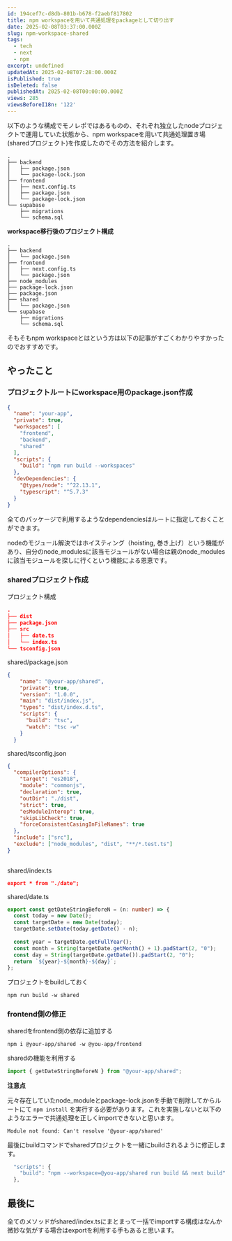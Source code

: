 ```yaml
---
id: 194cef7c-d8db-801b-b678-f2aebf817802
title: npm workspaceを用いて共通処理をpackageとして切り出す
date: 2025-02-08T03:37:00.000Z
slug: npm-workspace-shared
tags:
  - tech
  - next
  - npm
excerpt: undefined
updatedAt: 2025-02-08T07:28:00.000Z
isPublished: true
isDeleted: false
publishedAt: 2025-02-08T00:00:00.000Z
views: 285
viewsBeforeI18n: '122'
---
```

  
以下のような構成でモノレポではあるものの、それぞれ独立したnodeプロジェクトで運用していた状態から、npm workspaceを用いて共通処理置き場(sharedプロジェクト)を作成したのでその方法を紹介します。  
  
  
```text
.  
├── backend  
│   ├── package.json  
│   └── package-lock.json  
├── frontend  
│   ├── next.config.ts  
│   ├── package.json  
│   └── package-lock.json  
└── supabase  
    ├── migrations  
    └── schema.sql  
```  
  
  
**workspace移行後のプロジェクト構成**   
  
  
```text
.  
├── backend  
│   └── package.json  
├── frontend  
│   ├── next.config.ts  
│   └── package.json  
├── node_modules  
├── package-lock.json  
├── package.json  
├── shared  
│   └── package.json  
└── supabase  
    ├── migrations  
    └── schema.sql  
```  
  
  
そもそもnpm workspaceとはという方は以下の記事がすごくわかりやすかったのでおすすめです。  
  
  
<Bookmark href="https://zenn.dev/suin/scraps/20896e54419069" />
  
  
## やったこと   
  
  
### プロジェクトルートにworkspace用のpackage.json作成   
  
  
```json  
{  
  "name": "your-app",  
  "private": true,  
  "workspaces": [  
    "frontend",  
    "backend",  
    "shared"  
  ],  
  "scripts": {  
    "build": "npm run build --workspaces"  
  },  
  "devDependencies": {  
    "@types/node": "^22.13.1",  
    "typescript": "^5.7.3"  
  }  
}  
```  
  
  
全てのパッケージで利用するようなdependenciesはルートに指定しておくことができます。  
  
  
nodeのモジュール解決ではホイスティング（hoisting, 巻き上げ）という機能があり、自分のnode_modulesに該当モジュールがない場合は親のnode_modulesに該当モジュールを探しに行くという機能による恩恵です。  
  
  
### sharedプロジェクト作成  
  
  
プロジェクト構成  
  
  
```json  
.  
├── dist  
├── package.json  
├── src  
│   ├── date.ts  
│   └── index.ts  
└── tsconfig.json  
```  
  
  
shared/package.json  
  
  
```json  
{  
    "name": "@your-app/shared",  
    "private": true,  
    "version": "1.0.0",  
    "main": "dist/index.js",  
    "types": "dist/index.d.ts",  
    "scripts": {  
      "build": "tsc",  
      "watch": "tsc -w"  
    }  
  }  
```  
  
  
shared/tsconfig.json  
  
  
```json  
{  
  "compilerOptions": {  
    "target": "es2018",  
    "module": "commonjs",  
    "declaration": true,  
    "outDir": "./dist",  
    "strict": true,  
    "esModuleInterop": true,  
    "skipLibCheck": true,  
    "forceConsistentCasingInFileNames": true  
  },  
  "include": ["src"],  
  "exclude": ["node_modules", "dist", "**/*.test.ts"]  
}  
  
```  
  
  
shared/index.ts  
  
  
```json  
export * from "./date";  
```  
  
  
shared/date.ts  
  
  
```typescript  
export const getDateStringBeforeN = (n: number) => {  
  const today = new Date();  
  const targetDate = new Date(today);  
  targetDate.setDate(today.getDate() - n);  
  
  const year = targetDate.getFullYear();  
  const month = String(targetDate.getMonth() + 1).padStart(2, "0");  
  const day = String(targetDate.getDate()).padStart(2, "0");  
  return `${year}-${month}-${day}`;  
};  
```  
  
  
プロジェクトをbuildしておく  
  
  
```shell  
npm run build -w shared  
```  
  
  
### frontend側の修正  
  
  
sharedをfrontend側の依存に追加する  
  
  
```shell  
npm i @your-app/shared -w @you-app/frontend  
```  
  
  
sharedの機能を利用する  
  
  
```typescript  
import { getDateStringBeforeN } from "@your-app/shared";  
```  
  
  
**注意点**  
  
  
元々存在していたnode_moduleとpackage-lock.jsonを手動で削除してからルートにて `npm install` を実行する必要があります。これを実施しないと以下のようなエラーで共通処理を正しくimportできないと思います。  
  
  
```text
Module not found: Can't resolve '@your-app/shared'  
```  
  
  
最後にbuildコマンドでsharedプロジェクトを一緒にbuildされるように修正します。  
  
  
```typescript  
  "scripts": {  
    "build": "npm --workspace=@you-app/shared run build && next build"  
  },  
```  
  
  
## 最後に  
  
  
全てのメソッドがshared/index.tsにまとまって一括でimportする構成はなんか微妙な気がする場合はexportを利用する手もあると思います。  
  
  
<Bookmark href="https://zenn.dev/makotot/articles/5edb504ef7d2e6" />
  
